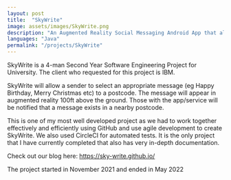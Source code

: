```yaml
---
layout: post
title:  "SkyWrite"
image: assets/images/SkyWrite.png
description: "An Augmented Reality Social Messaging Android App that allows users to send Augmented Reality messages to a specific postcode"
languages: "Java"
permalink: "/projects/SkyWrite"
---
```

SkyWrite is a 4-man Second Year Software Engineering Project for University. The client who requested for this project is IBM.

SkyWrite will allow a sender to select an appropriate message (eg Happy Birthday, Merry Christmas etc) to a postcode. The message will appear in augmented reality 100ft above the ground. Those with the app/service will be notified that a message exists in a nearby postcode.

This is one of my most well developed project as we had to work together effectively and efficiently using GitHub and use agile development to create SkyWrite. We also used CircleCI for automated tests. It is the only project that I have currently completed that also has very in-depth documentation.

Check out our blog here: https://sky-write.github.io/

The project started in November 2021 and ended in May 2022